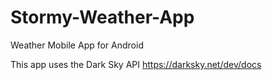 # Stormy-Weather-App
Weather Mobile App for Android

This app uses the Dark Sky API
https://darksky.net/dev/docs
